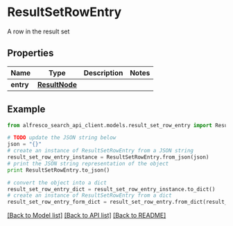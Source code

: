 # ResultSetRowEntry

A row in the result set

## Properties
Name | Type | Description | Notes
------------ | ------------- | ------------- | -------------
**entry** | [**ResultNode**](ResultNode.md) |  | 

## Example

```python
from alfresco_search_api_client.models.result_set_row_entry import ResultSetRowEntry

# TODO update the JSON string below
json = "{}"
# create an instance of ResultSetRowEntry from a JSON string
result_set_row_entry_instance = ResultSetRowEntry.from_json(json)
# print the JSON string representation of the object
print ResultSetRowEntry.to_json()

# convert the object into a dict
result_set_row_entry_dict = result_set_row_entry_instance.to_dict()
# create an instance of ResultSetRowEntry from a dict
result_set_row_entry_form_dict = result_set_row_entry.from_dict(result_set_row_entry_dict)
```
[[Back to Model list]](../README.md#documentation-for-models) [[Back to API list]](../README.md#documentation-for-api-endpoints) [[Back to README]](../README.md)


